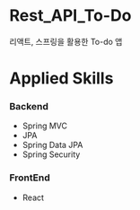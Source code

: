 # Rest_API_To-Do
리액트, 스프링을 활용한 To-do 앱

# Applied Skills
### Backend

- Spring MVC 
- JPA
- Spring Data JPA
- Spring Security

### FrontEnd
- React
